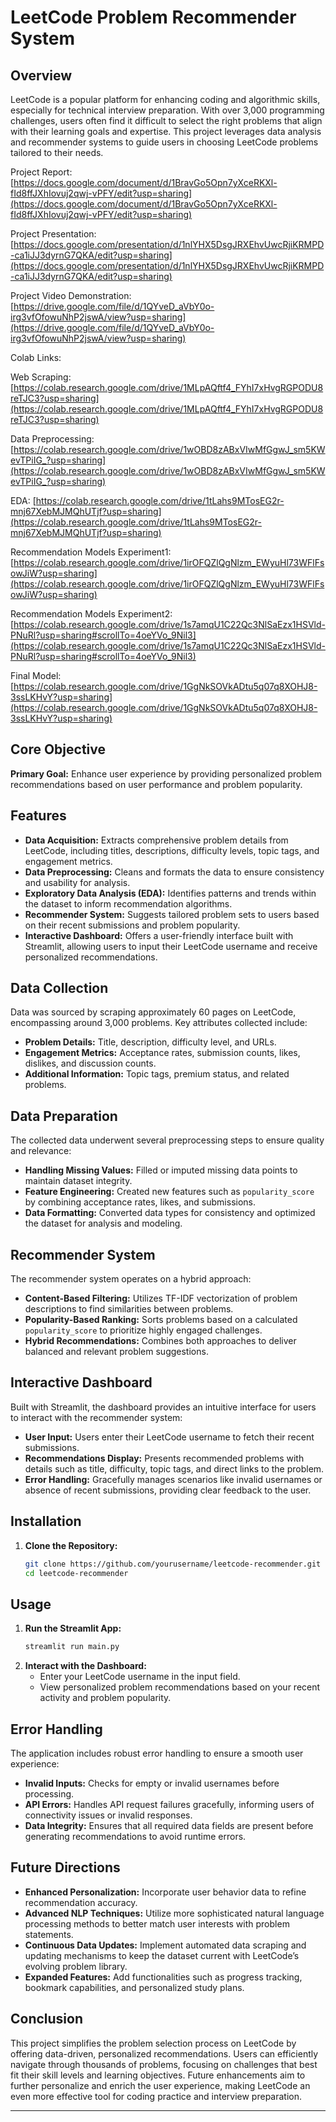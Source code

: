 # LeetCode Problem Recommender System

## Overview
LeetCode is a popular platform for enhancing coding and algorithmic skills, especially for technical interview preparation. With over 3,000 programming challenges, users often find it difficult to select the right problems that align with their learning goals and expertise. This project leverages data analysis and recommender systems to guide users in choosing LeetCode problems tailored to their needs.

Project Report: [https://docs.google.com/document/d/1BravGo5Opn7yXceRKXl-fId8ffJXhIovuj2qwj-vPFY/edit?usp=sharing](https://docs.google.com/document/d/1BravGo5Opn7yXceRKXl-fId8ffJXhIovuj2qwj-vPFY/edit?usp=sharing)

Project Presentation: [https://docs.google.com/presentation/d/1nlYHX5DsgJRXEhvUwcRjiKRMPD-ca1iJJ3dyrnG7QKA/edit?usp=sharing](https://docs.google.com/presentation/d/1nlYHX5DsgJRXEhvUwcRjiKRMPD-ca1iJJ3dyrnG7QKA/edit?usp=sharing)

Project Video Demonstration: [https://drive.google.com/file/d/1QYveD_aVbY0o-irg3vfOfowuNhP2jswA/view?usp=sharing](https://drive.google.com/file/d/1QYveD_aVbY0o-irg3vfOfowuNhP2jswA/view?usp=sharing)

Colab Links: 

Web Scraping: [https://colab.research.google.com/drive/1MLpAQftf4_FYhI7xHvgRGPODU8reTJC3?usp=sharing](https://colab.research.google.com/drive/1MLpAQftf4_FYhI7xHvgRGPODU8reTJC3?usp=sharing)

Data Preprocessing: [https://colab.research.google.com/drive/1wOBD8zABxVIwMfGgwJ_sm5KWevTPiIG_?usp=sharing](https://colab.research.google.com/drive/1wOBD8zABxVIwMfGgwJ_sm5KWevTPiIG_?usp=sharing)

EDA: [https://colab.research.google.com/drive/1tLahs9MTosEG2r-mnj67XebMJMQhUTjf?usp=sharing](https://colab.research.google.com/drive/1tLahs9MTosEG2r-mnj67XebMJMQhUTjf?usp=sharing)

Recommendation Models Experiment1: [https://colab.research.google.com/drive/1irOFQZlQgNlzm_EWyuHl73WFlFsowJiW?usp=sharing](https://colab.research.google.com/drive/1irOFQZlQgNlzm_EWyuHl73WFlFsowJiW?usp=sharing)

Recommendation Models Experiment2: [https://colab.research.google.com/drive/1s7amqU1C22Qc3NlSaEzx1HSVld-PNuRl?usp=sharing#scrollTo=4oeYVo_9Nil3](https://colab.research.google.com/drive/1s7amqU1C22Qc3NlSaEzx1HSVld-PNuRl?usp=sharing#scrollTo=4oeYVo_9Nil3)

Final Model: [https://colab.research.google.com/drive/1GgNkSOVkADtu5q07q8XOHJ8-3ssLKHvY?usp=sharing](https://colab.research.google.com/drive/1GgNkSOVkADtu5q07q8XOHJ8-3ssLKHvY?usp=sharing)


## Core Objective
**Primary Goal:** Enhance user experience by providing personalized problem recommendations based on user performance and problem popularity.

## Features
- **Data Acquisition:** Extracts comprehensive problem details from LeetCode, including titles, descriptions, difficulty levels, topic tags, and engagement metrics.
- **Data Preprocessing:** Cleans and formats the data to ensure consistency and usability for analysis.
- **Exploratory Data Analysis (EDA):** Identifies patterns and trends within the dataset to inform recommendation algorithms.
- **Recommender System:** Suggests tailored problem sets to users based on their recent submissions and problem popularity.
- **Interactive Dashboard:** Offers a user-friendly interface built with Streamlit, allowing users to input their LeetCode username and receive personalized recommendations.

## Data Collection
Data was sourced by scraping approximately 60 pages on LeetCode, encompassing around 3,000 problems. Key attributes collected include:
- **Problem Details:** Title, description, difficulty level, and URLs.
- **Engagement Metrics:** Acceptance rates, submission counts, likes, dislikes, and discussion counts.
- **Additional Information:** Topic tags, premium status, and related problems.

## Data Preparation
The collected data underwent several preprocessing steps to ensure quality and relevance:
- **Handling Missing Values:** Filled or imputed missing data points to maintain dataset integrity.
- **Feature Engineering:** Created new features such as `popularity_score` by combining acceptance rates, likes, and submissions.
- **Data Formatting:** Converted data types for consistency and optimized the dataset for analysis and modeling.

## Recommender System
The recommender system operates on a hybrid approach:
- **Content-Based Filtering:** Utilizes TF-IDF vectorization of problem descriptions to find similarities between problems.
- **Popularity-Based Ranking:** Sorts problems based on a calculated `popularity_score` to prioritize highly engaged challenges.
- **Hybrid Recommendations:** Combines both approaches to deliver balanced and relevant problem suggestions.

## Interactive Dashboard
Built with Streamlit, the dashboard provides an intuitive interface for users to interact with the recommender system:
- **User Input:** Users enter their LeetCode username to fetch their recent submissions.
- **Recommendations Display:** Presents recommended problems with details such as title, difficulty, topic tags, and direct links to the problem.
- **Error Handling:** Gracefully manages scenarios like invalid usernames or absence of recent submissions, providing clear feedback to the user.

## Installation
1. **Clone the Repository:**
    ```bash
    git clone https://github.com/yourusername/leetcode-recommender.git
    cd leetcode-recommender
    ```
## Usage
1. **Run the Streamlit App:**
    ```bash
    streamlit run main.py
    ```
2. **Interact with the Dashboard:**
    - Enter your LeetCode username in the input field.
    - View personalized problem recommendations based on your recent activity and problem popularity.

## Error Handling
The application includes robust error handling to ensure a smooth user experience:
- **Invalid Inputs:** Checks for empty or invalid usernames before processing.
- **API Errors:** Handles API request failures gracefully, informing users of connectivity issues or invalid responses.
- **Data Integrity:** Ensures that all required data fields are present before generating recommendations to avoid runtime errors.

## Future Directions
- **Enhanced Personalization:** Incorporate user behavior data to refine recommendation accuracy.
- **Advanced NLP Techniques:** Utilize more sophisticated natural language processing methods to better match user interests with problem statements.
- **Continuous Data Updates:** Implement automated data scraping and updating mechanisms to keep the dataset current with LeetCode’s evolving problem library.
- **Expanded Features:** Add functionalities such as progress tracking, bookmark capabilities, and personalized study plans.

## Conclusion
This project simplifies the problem selection process on LeetCode by offering data-driven, personalized recommendations. Users can efficiently navigate through thousands of problems, focusing on challenges that best fit their skill levels and learning objectives. Future enhancements aim to further personalize and enrich the user experience, making LeetCode an even more effective tool for coding practice and interview preparation.

---
